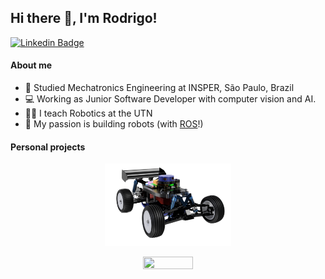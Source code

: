## Hi there 👋, I'm Rodrigo!

[![Linkedin Badge](https://img.shields.io/badge/-LinkedIn-0e76a8?style=flat-square&logo=Linkedin&logoColor=white)](https://www.linkedin.com/in/rodrigo-lopes-catto/)

#### About me

- :book: Studied Mechatronics Engineering at INSPER, São Paulo, Brazil
- :computer: Working as Junior Software Developer with computer vision and AI.
- :teacher: I teach Robotics at the UTN
- :robot: My passion is building robots (with [ROS](https://www.ros.org/)!)

#### Personal projects

<p align="center">
  <a href="https://github.com/RodrigoCatto/McJetson" target="_blank">
    <img width="40%" height="40%" src="https://github.com/RodrigoCatto/McJetson/blob/master/Images/McJetson_Render.png">
  </a>
</p>

<p align="center">
  <a href="https://github.com/RodrigoCatto/McJetson" target="_blank">
    <img width="40%" height="40%" src="https://thumbs.gfycat.com/SentimentalBlaringFallowdeer-size_restricted.gif">
  </a>
</p>



